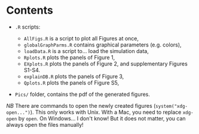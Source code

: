# Contents

- `.R` scripts:

   - `AllFigs.R` is a script to plot all Figures at once,
   - `globalGraphParms.R` contains graphical parameters (e.g. colors),
   - `loadData.R` is a script to... load the simulation data, 
   - `Rplots.R` plots the panels of Figure 1,
   - `EXplots.R` plots the panels of Figure 2, and supplementary Figures S1-S4.
   - `explainDB.R` plots the panels of Figure 3,
   - `Qplots.R` plots the panels of Figure S5,
 
- `Pics/` folder, contains the pdf of the generated figures.

*NB* There are commands to open the newly created figures (`system("xdg-open...")`). This only works with Unix. With a Mac, you need to replace `xdg-open` by `open`. On Windows... I don't know! But it does not matter, you can always open the files manually!
